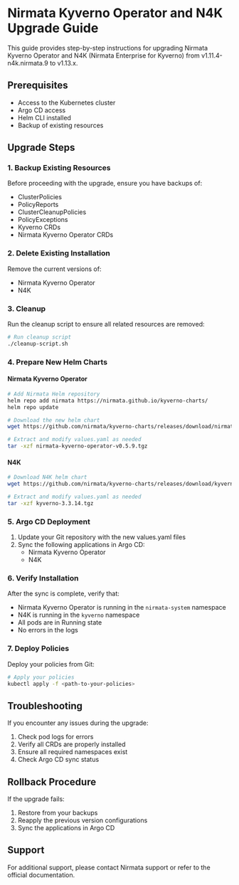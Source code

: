# Nirmata Kyverno Operator and N4K Upgrade Guide

This guide provides step-by-step instructions for upgrading Nirmata Kyverno Operator and N4K (Nirmata Enterprise for Kyverno) from v1.11.4-n4k.nirmata.9 to v1.13.x.

## Prerequisites

- Access to the Kubernetes cluster
- Argo CD access
- Helm CLI installed
- Backup of existing resources

## Upgrade Steps

### 1. Backup Existing Resources

Before proceeding with the upgrade, ensure you have backups of:
- ClusterPolicies
- PolicyReports
- ClusterCleanupPolicies
- PolicyExceptions
- Kyverno CRDs
- Nirmata Kyverno Operator CRDs

### 2. Delete Existing Installation

Remove the current versions of:
- Nirmata Kyverno Operator
- N4K

### 3. Cleanup

Run the cleanup script to ensure all related resources are removed:
```bash
# Run cleanup script
./cleanup-script.sh
```

### 4. Prepare New Helm Charts

#### Nirmata Kyverno Operator
```bash
# Add Nirmata Helm repository
helm repo add nirmata https://nirmata.github.io/kyverno-charts/
helm repo update

# Download the new helm chart
wget https://github.com/nirmata/kyverno-charts/releases/download/nirmata-kyverno-operator-v0.5.9/nirmata-kyverno-operator-v0.5.9.tgz

# Extract and modify values.yaml as needed
tar -xzf nirmata-kyverno-operator-v0.5.9.tgz
```

#### N4K
```bash
# Download N4K helm chart
wget https://github.com/nirmata/kyverno-charts/releases/download/kyverno-3.3.14/kyverno-3.3.14.tgz

# Extract and modify values.yaml as needed
tar -xzf kyverno-3.3.14.tgz
```

### 5. Argo CD Deployment

1. Update your Git repository with the new values.yaml files
2. Sync the following applications in Argo CD:
   - Nirmata Kyverno Operator
   - N4K

### 6. Verify Installation

After the sync is complete, verify that:
- Nirmata Kyverno Operator is running in the `nirmata-system` namespace
- N4K is running in the `kyverno` namespace
- All pods are in Running state
- No errors in the logs

### 7. Deploy Policies

Deploy your policies from Git:
```bash
# Apply your policies
kubectl apply -f <path-to-your-policies>
```

## Troubleshooting

If you encounter any issues during the upgrade:
1. Check pod logs for errors
2. Verify all CRDs are properly installed
3. Ensure all required namespaces exist
4. Check Argo CD sync status

## Rollback Procedure

If the upgrade fails:
1. Restore from your backups
2. Reapply the previous version configurations
3. Sync the applications in Argo CD

## Support

For additional support, please contact Nirmata support or refer to the official documentation. 

